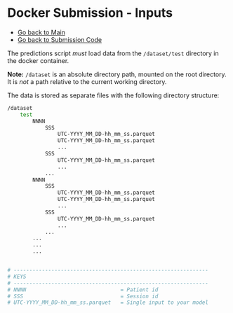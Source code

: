 # Docker Submission - Inputs

- [Go back to Main](../README.md)
- [Go back to Submission Code](create_code.md)


The predictions script *must* load data from the `/dataset/test`  directory in the docker container.

**Note:** `/dataset` is an absolute directory path, mounted on the root directory. It is *not* a path relative to the current working directory.



The data is stored as separate files with the following directory structure:

```bash
/dataset
    test 
        NNNN
            SSS
                UTC-YYYY_MM_DD-hh_mm_ss.parquet
                UTC-YYYY_MM_DD-hh_mm_ss.parquet
                ...
            SSS
                UTC-YYYY_MM_DD-hh_mm_ss.parquet
                ...
            ...
        NNNN
            SSS
                UTC-YYYY_MM_DD-hh_mm_ss.parquet
                UTC-YYYY_MM_DD-hh_mm_ss.parquet
                ...
            SSS
                UTC-YYYY_MM_DD-hh_mm_ss.parquet
                ...
            ...
        ...
        ...
        ...


# --------------------------------------------------------------
# KEYS
# --------------------------------------------------------------
# NNNN                              = Patient id
# SSS                               = Session id 
# UTC-YYYY_MM_DD-hh_mm_ss.parquet   = Single input to your model
```
